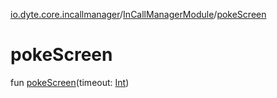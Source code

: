 [io.dyte.core.incallmanager](../index.md)/[InCallManagerModule](index.md)/[pokeScreen](poke-screen.md)

# pokeScreen


fun [pokeScreen](poke-screen.md)(timeout: [Int](https://kotlinlang.org/api/latest/jvm/stdlib/kotlin/-int/index.html))
